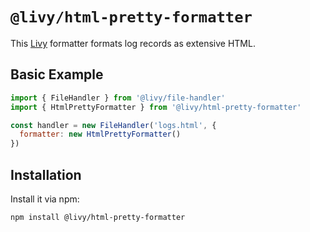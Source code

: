 # `@livy/html-pretty-formatter`

This [Livy](../../README.md#readme) formatter formats log records as extensive HTML.

## Basic Example

```js
import { FileHandler } from '@livy/file-handler'
import { HtmlPrettyFormatter } from '@livy/html-pretty-formatter'

const handler = new FileHandler('logs.html', {
  formatter: new HtmlPrettyFormatter()
})
```

## Installation

Install it via npm:

```bash
npm install @livy/html-pretty-formatter
```
